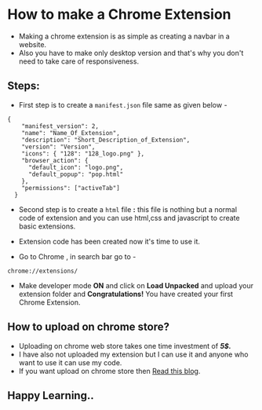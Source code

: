 
# How to make a Chrome Extension

- Making a chrome extension is as simple as creating a navbar in a website.
- Also you have to make only desktop version and that's why you don't need to take care of responsiveness. 





## Steps: 

- First step is to create a `manifest.json` file same as given below -
```
{ 
    "manifest_version": 2,
    "name": "Name_Of_Extension",
    "description": "Short_Description_of_Extension",
    "version": "Version",
    "icons": { "128": "128_logo.png" }, 
    "browser_action": {
      "default_icon": "logo.png",
      "default_popup": "pop.html"
    },
    "permissions": ["activeTab"]
  }
  ```

  - Second step is to create a `html` file **:** this file is nothing but a normal code of extension and you can use html,css and javascript to create basic extensions.
  
  - Extension code has been created now it's time to use it.
  - Go to Chrome , in search bar go to - 
  ```http
  chrome://extensions/
```

- Make developer mode **ON** and click on **Load Unpacked** and upload your extension folder and **Congratulations!** You have created your first Chrome Extension. 
## How to upload on chrome store?
- Uploading on chrome web store takes one time investment of ***5$.***
- I have also not uploaded my extension but I can use it and anyone who want to use it can use my code.
- If you want upload on chrome store then [Read this blog](https://developer.chrome.com/docs/webstore/publish/).

  
## Happy Learning.. 



  